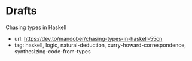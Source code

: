 # Drafts

Chasing types in Haskell
- url: https://dev.to/mandober/chasing-types-in-haskell-55cn
- tag: haskell, logic, natural-deduction, curry-howard-correspondence, synthesizing-code-from-types
